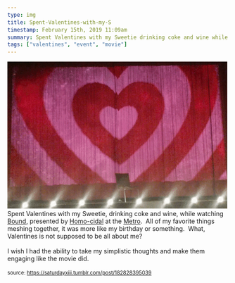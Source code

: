 ```yaml
---
type: img
title: Spent-Valentines-with-my-S
timestamp: February 15th, 2019 11:09am
summary: Spent Valentines with my Sweetie drinking coke and wine while watching a hrefhttpsenwikipediaorgwikiBound1996film targetblankBoun
tags: ["valentines", "event", "movie"]
---
```

<img src="../media/182828395039.gif"/>
                                                                                          <div class="caption">
Spent Valentines with my Sweetie, drinking coke and wine, while watching <a href="https://en.wikipedia.org/wiki/Bound_(1996_film)" target="_blank">Bound</a>, presented by <a href="https://www.facebook.com/HOMO-CIDAL-215031542009836/" target="_blank">Homo-cidal</a> at the <a href="http://www.metrocinema.org" target="_blank">Metro</a>.  All of my favorite things meshing together, it was more like my birthday or something.  What, Valentines is not supposed to be all about me?  <br/><br/>I wish I had the ability to take my simplistic thoughts and make them engaging like the movie did.
 
                                    
                
                
                
                
                                
<small>source: https://saturdayxiii.tumblr.com/post/182828395039</small>